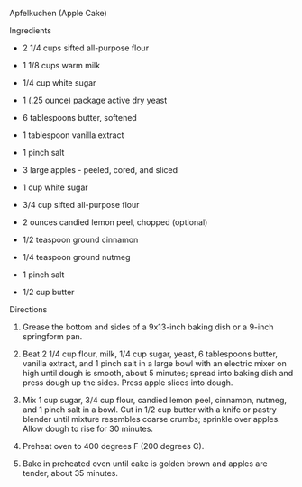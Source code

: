Apfelkuchen (Apple Cake)

Ingredients

-   2 1/4 cups sifted all-purpose flour

-   1 1/8 cups warm milk

-   1/4 cup white sugar

-   1 (.25 ounce) package active dry yeast

-   6 tablespoons butter, softened

-   1 tablespoon vanilla extract

-   1 pinch salt

-   3 large apples - peeled, cored, and sliced

-   1 cup white sugar

-   3/4 cup sifted all-purpose flour

-   2 ounces candied lemon peel, chopped (optional)

-   1/2 teaspoon ground cinnamon

-   1/4 teaspoon ground nutmeg

-   1 pinch salt

-   1/2 cup butter

Directions

1.  Grease the bottom and sides of a 9x13-inch baking dish or a 9-inch
    springform pan.

2.  Beat 2 1/4 cup flour, milk, 1/4 cup sugar, yeast, 6 tablespoons
    butter, vanilla extract, and 1 pinch salt in a large bowl with an
    electric mixer on high until dough is smooth, about 5 minutes;
    spread into baking dish and press dough up the sides. Press apple
    slices into dough.

3.  Mix 1 cup sugar, 3/4 cup flour, candied lemon peel, cinnamon,
    nutmeg, and 1 pinch salt in a bowl. Cut in 1/2 cup butter with a
    knife or pastry blender until mixture resembles coarse crumbs;
    sprinkle over apples. Allow dough to rise for 30 minutes.

4.  Preheat oven to 400 degrees F (200 degrees C).

5.  Bake in preheated oven until cake is golden brown and apples are
    tender, about 35 minutes.
